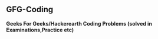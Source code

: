 ## GFG-Coding

**Geeks For Geeks/Hackerearth Coding Problems (solved in Examinations,Practice etc)**


